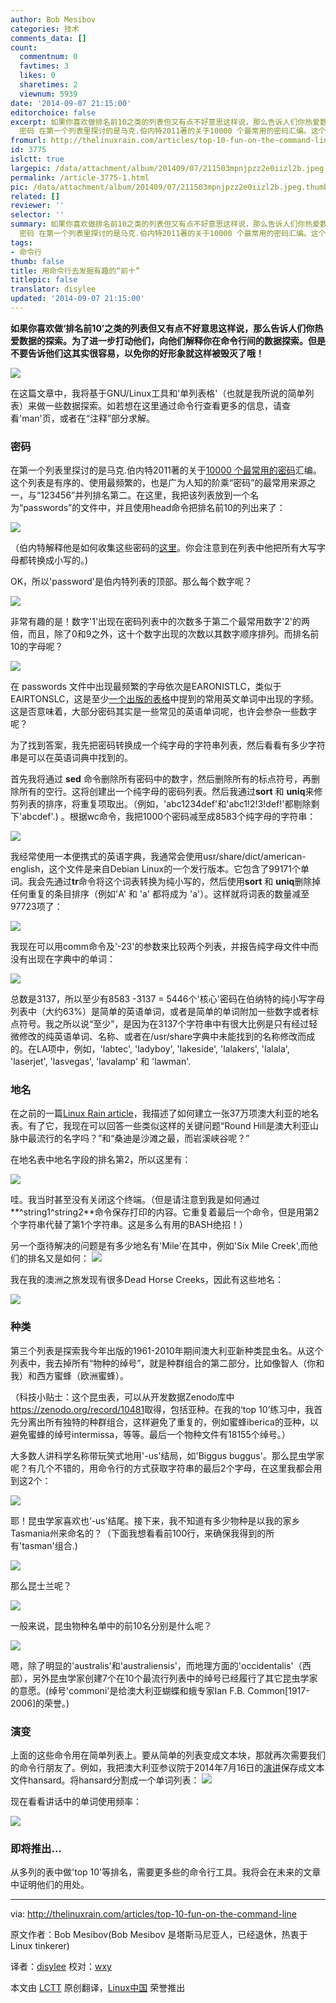 ```yaml
---
author: Bob Mesibov
categories: 技术
comments_data: []
count:
  commentnum: 0
  favtimes: 3
  likes: 0
  sharetimes: 2
  viewnum: 5939
date: '2014-09-07 21:15:00'
editorchoice: false
excerpt: 如果你喜欢做排名前10之类的列表但又有点不好意思这样说，那么告诉人们你热爱数据的探索。为了进一步打动他们，向他们解释你在命令行间的数据探索。但是不要告诉他们这其实很容易，以免你的好形象就这样被毁灭了哦！  在这篇文章中，我将基于GNU/Linux工具和'单列表格'（也就是我所说的简单列表）来做一些数据探索。如若想在这里通过命令行查看更多的信息，请查看'man'页，或者在注释部分求解。
  密码 在第一个列表里探讨的是马克.伯内特2011著的关于10000 个最常用的密码汇编。这个列表是有序的、使用最频繁的，也是广为人知的阶乘密码的
fromurl: http://thelinuxrain.com/articles/top-10-fun-on-the-command-line
id: 3775
islctt: true
largepic: /data/attachment/album/201409/07/211503mpnjpzz2e0iizl2b.jpeg
permalink: /article-3775-1.html
pic: /data/attachment/album/201409/07/211503mpnjpzz2e0iizl2b.jpeg.thumb.jpg
related: []
reviewer: ''
selector: ''
summary: 如果你喜欢做排名前10之类的列表但又有点不好意思这样说，那么告诉人们你热爱数据的探索。为了进一步打动他们，向他们解释你在命令行间的数据探索。但是不要告诉他们这其实很容易，以免你的好形象就这样被毁灭了哦！  在这篇文章中，我将基于GNU/Linux工具和'单列表格'（也就是我所说的简单列表）来做一些数据探索。如若想在这里通过命令行查看更多的信息，请查看'man'页，或者在注释部分求解。
  密码 在第一个列表里探讨的是马克.伯内特2011著的关于10000 个最常用的密码汇编。这个列表是有序的、使用最频繁的，也是广为人知的阶乘密码的
tags:
- 命令行
thumb: false
title: 用命令行去发掘有趣的“前十”
titlepic: false
translator: disylee
updated: '2014-09-07 21:15:00'
---
```


**如果你喜欢做‘排名前10’之类的列表但又有点不好意思这样说，那么告诉人们你热爱数据的探索。为了进一步打动他们，向他们解释你在命令行间的数据探索。但是不要告诉他们这其实很容易，以免你的好形象就这样被毁灭了哦！**


**![](/data/attachment/album/201409/07/211503mpnjpzz2e0iizl2b.jpeg)**


在这篇文章中，我将基于GNU/Linux工具和'单列表格'（也就是我所说的简单列表）来做一些数据探索。如若想在这里通过命令行查看更多的信息，请查看'man'页，或者在“注释”部分求解。


### 密码


在第一个列表里探讨的是马克.伯内特2011著的关于[10000 个最常用的密码](https://xato.net/passwords/more-top-worst-passwords/#.U8eD13AvDy0)汇编。这个列表是有序的、使用最频繁的，也是广为人知的阶乘“密码”的最常用来源之一，与“123456”并列排名第二。在这里，我把该列表放到一个名为“passwords”的文件中，并且使用head命令把排名前10的列出来了：


![](/data/attachment/album/201409/07/211514vtm8iacm42mksu86.png)


（伯内特解释他是如何收集这些密码的[这里](https://xato.net/passwords/how-i-collect-passwords/#.U8eEdnAvDy0)。你会注意到在列表中他把所有大写字母都转换成小写的。)


OK，所以'password'是伯内特列表的顶部。那么每个数字呢？


![](/data/attachment/album/201409/07/211519a1fkttmbgms1khm1.png)


非常有趣的是！数字'1'出现在密码列表中的次数多于第二个最常用数字'2'的两倍，而且，除了0和9之外，这十个数字出现的次数以其数字顺序排列。而排名前10的字母呢？


![](/data/attachment/album/201409/07/211523gfongnxogwxnilxf.png)


在 passwords 文件中出现最频繁的字母依次是EARONISTLC，类似于EAIRTONSLC，这是至少[一个出版的表格](http://www.rinkworks.com/words/letterfreq.shtml)中提到的常用英文单词中出现的字频。这是否意味着，大部分密码其实是一些常见的英语单词呢，也许会参杂一些数字呢？


为了找到答案，我先把密码转换成一个纯字母的字符串列表，然后看看有多少字符串是可以在英语词典中找到的。


首先我将通过 **sed** 命令删除所有密码中的数字，然后删除所有的标点符号，再删除所有的空行。这将创建出一个纯字母的密码列表。然后我通过**sort** 和 **uniq**来修剪列表的排序，将重复项取出。（例如，'abc1234def'和'abc1!2!3!def!'都剔除剩下'abcdef'.) 。根据wc命令，我把1000个密码减至成8583个纯字母的字符串：


![](/data/attachment/album/201409/07/211524slvbuwbjj23vqgrz.png)


我经常使用一本便携式的英语字典，我通常会使用usr/share/dict/american-english，这个文件是来自Debian Linux的一个发行版本。它包含了99171个单词。我会先通过**tr**命令将这个词表转换为纯小写的，然后使用**sort** 和 **uniq**删除掉任何重复的条目排序（例如'A' 和 'a' 都将成为 'a'）。这样就将词表的数量减至97723项了：


![](/data/attachment/album/201409/07/211527im0ayaan0ya1z1x9.png)


我现在可以用comm命令及'-23'的参数来比较两个列表，并报告纯字母文件中而没有出现在字典中的单词：


![](/data/attachment/album/201409/07/211530ndnhgzdhudbu2d7o.png)


总数是3137，所以至少有8583 -3137 = 5446个'核心'密码在伯纳特的纯小写字母列表中（大约63%）是简单的英语单词，或者是简单的单词附加一些数字或者标点符号。我之所以说“至少”，是因为在3137个字符串中有很大比例是只有经过轻微修改的纯英语单词、名称、或者在/usr/share字典中未能找到的名称修改而成的。在LA项中，例如，'labtec', 'ladyboy', 'lakeside', 'lalakers', 'lalala', 'laserjet', 'lasvegas', 'lavalamp' 和 'lawman'.


### 地名


在之前的一篇[Linux Rain article](http://www.thelinuxrain.com/articles/building-a-gazetteer-table-from-kml-files)，我描述了如何建立一张37万项澳大利亚的地名表。有了它，我现在可以回答一些类似这样的关键问题“Round Hill是澳大利亚山脉中最流行的名字吗？”和“桑迪是沙滩之最，而岩溪峡谷呢？”


在地名表中地名字段的排名第2，所以这里有：


![](/data/attachment/album/201409/07/211539vigkqz8fuqfqnasj.png)


哇。我当时甚至没有关闭这个终端。（但是请注意到我是如何通过**^string1^string2**命令保存打印的内容。它重复着最后一个命令，但是用第2个字符串代替了第1个字符串。这是多么有用的BASH绝招！）


另一个亟待解决的问题是有多少地名有'Mile'在其中，例如'Six Mile Creek',而他们的排名又是如何： ![](/data/attachment/album/201409/07/211542meet7o7277mvosoi.png)


我在我的澳洲之旅发现有很多Dead Horse Creeks，因此有这些地名：


![](/data/attachment/album/201409/07/211547ldzr9etenh0r11kt.png)


### 种类


第三个列表是探索我今年出版的1961-2010年期间澳大利亚新种类昆虫名。从这个列表中，我去掉所有“物种的绰号”，就是种群组合的第二部分，比如像智人（你和我）和西方蜜蜂（欧洲蜜蜂）。


（科技小贴士：这个昆虫表，可以从开发数据Zenodo库中<https://zenodo.org/record/10481>取得，包括亚种。在我的‘top 10’练习中，我首先分离出所有独特的种群组合，这样避免了重复的，例如蜜蜂iberica的亚种，以避免蜜蜂的绰号intermissa，等等。最后一个物种文件有18155个绰号。）


大多数人讲科学名称带玩笑式地用'-us'结局，如'Biggus buggus'。那么昆虫学家呢？有几个不错的，用命令行的方式获取字符串的最后2个字母，在这里我都会用到这2个：


![](/data/attachment/album/201409/07/211551xtj9f4rujff9djjf.png)


耶！昆虫学家喜欢也‘-us’结尾。接下来，我不知道有多少物种是以我的家乡Tasmania州来命名的？（下面我想看看前100行，来确保我得到的所有'tasman'组合.)


![](/data/attachment/album/201409/07/211552aba468lkfjo8yaxx.png)


那么昆士兰呢？


![](/data/attachment/album/201409/07/211554ntodikx2rkrvrr2m.png)


一般来说，昆虫物种名单中的前10名分别是什么呢？


![](/data/attachment/album/201409/07/211559zdw0fgjedq2f2jjb.png)


嗯，除了明显的'australis'和'australiensis'，而地理方面的'occidentalis'（西部），另外昆虫学家创建7个在10个最流行列表中的绰号已经履行了其它昆虫学家的意愿。(绰号'commoni'是给澳大利亚蝴蝶和蛾专家Ian F.B. Common[1917-2006]的荣誉。)


### 演变


上面的这些命令用在简单列表上。要从简单的列表变成文本块，那就再次需要我们的命令行朋友了。例如，我把澳大利亚参议院于2014年7月16日的[演讲](http://parlinfo.aph.gov.au/parlInfo/search/display/display.w3p;db=CHAMBER;id=chamber%2Fhansards%2F232fa1a8-d7e8-4b22-9018-1a99b5a96812%2F0025;query=Id%3A%22chamber%2Fhansards%2F232fa1a8-d7e8-4b22-9018-1a99b5a96812%2F0000%22)保存成文本文件hansard。将hansard分割成一个单词列表： ![](/data/attachment/album/201410/05/105625yhl3rw4u34ue6ak3.png)


现在看看讲话中的单词使用频率：


![](/data/attachment/album/201409/07/211612dnekblrncd3dnseb.png)


### 即将推出...


从多列的表中做'top 10'等排名，需要更多些的命令行工具。我将会在未来的文章中证明他们的用处。




---


via: <http://thelinuxrain.com/articles/top-10-fun-on-the-command-line>


原文作者：Bob Mesibov(Bob Mesibov 是塔斯马尼亚人，已经退休，热衷于 Linux tinkerer)


译者：[disylee](https://github.com/disylee) 校对：[wxy](https://github.com/wxy)


本文由 [LCTT](https://github.com/LCTT/TranslateProject) 原创翻译，[Linux中国](http://linux.cn/) 荣誉推出